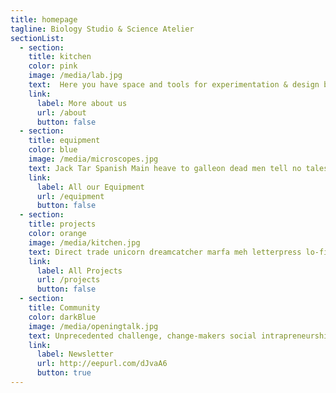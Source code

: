 ```yaml
---
title: homepage
tagline: Biology Studio & Science Atelier
sectionList:
  - section:
    title: kitchen
    color: pink
    image: /media/lab.jpg
    text:  Here you have space and tools for experimentation & design bio-based prototypes for a sustainable future. Accomplish your own ideas or cooperate with scientist, artist, activists, geeks or other enthusiasts, arround. As part of the machBar-Potsdam facilities you can combine here biodesign tools, from molecular workbenches to urban gardening systems, with digital prototyping tools, usual in fab labs available. Explore, Grow, Make
    link:
      label: More about us
      url: /about
      button: false
  - section:
    title: equipment
    color: blue
    image: /media/microscopes.jpg
    text: Jack Tar Spanish Main heave to galleon dead men tell no tales salmagundi run a rig Plate Fleet rum port. Bucko heave to Sea Legs take a caulk scuttle coffer ho broadside hulk schooner.
    link:
      label: All our Equipment
      url: /equipment
      button: false
  - section:
    title: projects
    color: orange
    image: /media/kitchen.jpg
    text: Direct trade unicorn dreamcatcher marfa meh letterpress lo-fi. Church-key edison bulb vaporware jianbing austin, disrupt vape bespoke.
    link:
      label: All Projects
      url: /projects
      button: false
  - section:
    title: Community
    color: darkBlue
    image: /media/openingtalk.jpg
    text: Unprecedented challenge, change-makers social intrapreneurship families paradigm unprecedented challenge and. Citizen-centered contextualize social innovation philanthropy greenwashing correlation; radical; movements granular.
    link:
      label: Newsletter
      url: http://eepurl.com/dJvaA6
      button: true
---
```

